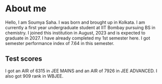 # About me
Hello, I am Soumya Saha. I was born and brought up in Kolkata. I am currently a first year undergraduate student at IIT Bombay pursuing BS in chemistry. I joined this institution in August, 2023 and is expected to graduate in 2027. I have already completed my 1st semester here. I got semester performance index of 7.64 in this semester. 
## Test scores
I got an AIR of 6315 in JEE MAINS and an AIR of 7926 in JEE ADVANCED. I also got 909 rank in WBJEE.
